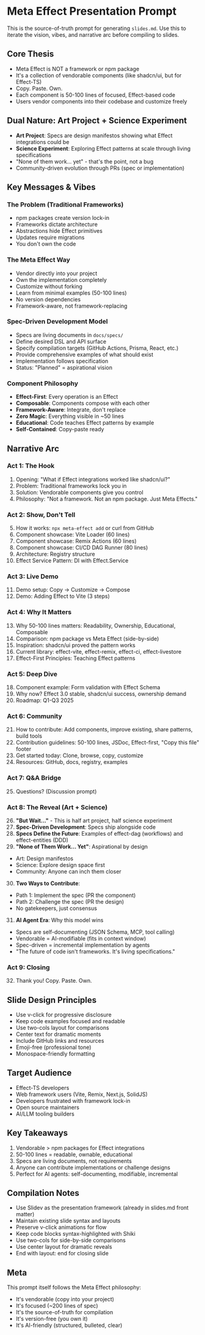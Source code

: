 # Meta Effect Presentation Prompt

This is the source-of-truth prompt for generating `slides.md`. Use this to iterate the vision, vibes, and narrative arc before compiling to slides.

## Core Thesis

- Meta Effect is NOT a framework or npm package
- It's a collection of vendorable components (like shadcn/ui, but for Effect-TS)
- Copy. Paste. Own.
- Each component is 50-100 lines of focused, Effect-based code
- Users vendor components into their codebase and customize freely

## Dual Nature: Art Project + Science Experiment

- **Art Project**: Specs are design manifestos showing what Effect integrations could be
- **Science Experiment**: Exploring Effect patterns at scale through living specifications
- "None of them work... yet" - that's the point, not a bug
- Community-driven evolution through PRs (spec or implementation)

## Key Messages & Vibes

### The Problem (Traditional Frameworks)
- npm packages create version lock-in
- Frameworks dictate architecture
- Abstractions hide Effect primitives
- Updates require migrations
- You don't own the code

### The Meta Effect Way
- Vendor directly into your project
- Own the implementation completely
- Customize without forking
- Learn from minimal examples (50-100 lines)
- No version dependencies
- Framework-aware, not framework-replacing

### Spec-Driven Development Model
- Specs are living documents in `docs/specs/`
- Define desired DSL and API surface
- Specify compilation targets (GitHub Actions, Prisma, React, etc.)
- Provide comprehensive examples of what should exist
- Implementation follows specification
- Status: "Planned" = aspirational vision

### Component Philosophy
- **Effect-First**: Every operation is an Effect
- **Composable**: Components compose with each other
- **Framework-Aware**: Integrate, don't replace
- **Zero Magic**: Everything visible in ~50 lines
- **Educational**: Code teaches Effect patterns by example
- **Self-Contained**: Copy-paste ready

## Narrative Arc

### Act 1: The Hook
1. Opening: "What if Effect integrations worked like shadcn/ui?"
2. Problem: Traditional frameworks lock you in
3. Solution: Vendorable components give you control
4. Philosophy: "Not a framework. Not an npm package. Just Meta Effects."

### Act 2: Show, Don't Tell
5. How it works: `npx meta-effect add` or curl from GitHub
6. Component showcase: Vite Loader (60 lines)
7. Component showcase: Remix Actions (60 lines)
8. Component showcase: CI/CD DAG Runner (80 lines)
9. Architecture: Registry structure
10. Effect Service Pattern: DI with Effect.Service

### Act 3: Live Demo
11. Demo setup: Copy → Customize → Compose
12. Demo: Adding Effect to Vite (3 steps)

### Act 4: Why It Matters
13. Why 50-100 lines matters: Readability, Ownership, Educational, Composable
14. Comparison: npm package vs Meta Effect (side-by-side)
15. Inspiration: shadcn/ui proved the pattern works
16. Current library: effect-vite, effect-remix, effect-ci, effect-livestore
17. Effect-First Principles: Teaching Effect patterns

### Act 5: Deep Dive
18. Component example: Form validation with Effect Schema
19. Why now? Effect 3.0 stable, shadcn/ui success, ownership demand
20. Roadmap: Q1-Q3 2025

### Act 6: Community
21. How to contribute: Add components, improve existing, share patterns, build tools
22. Contribution guidelines: 50-100 lines, JSDoc, Effect-first, "Copy this file" footer
23. Get started today: Clone, browse, copy, customize
24. Resources: GitHub, docs, registry, examples

### Act 7: Q&A Bridge
25. Questions? (Discussion prompt)

### Act 8: The Reveal (Art + Science)
26. **"But Wait..."** - This is half art project, half science experiment
27. **Spec-Driven Development**: Specs ship alongside code
28. **Specs Define the Future**: Examples of effect-dag (workflows) and effect-entities (DDD)
29. **"None of Them Work... Yet"**: Aspirational by design
   - Art: Design manifestos
   - Science: Explore design space first
   - Community: Anyone can inch them closer
30. **Two Ways to Contribute**:
   - Path 1: Implement the spec (PR the component)
   - Path 2: Challenge the spec (PR the design)
   - No gatekeepers, just consensus
31. **AI Agent Era**: Why this model wins
   - Specs are self-documenting (JSON Schema, MCP, tool calling)
   - Vendorable = AI-modifiable (fits in context window)
   - Spec-driven = incremental implementation by agents
   - "The future of code isn't frameworks. It's living specifications."

### Act 9: Closing
32. Thank you! Copy. Paste. Own.

## Slide Design Principles

- Use v-click for progressive disclosure
- Keep code examples focused and readable
- Use two-cols layout for comparisons
- Center text for dramatic moments
- Include GitHub links and resources
- Emoji-free (professional tone)
- Monospace-friendly formatting

## Target Audience

- Effect-TS developers
- Web framework users (Vite, Remix, Next.js, SolidJS)
- Developers frustrated with framework lock-in
- Open source maintainers
- AI/LLM tooling builders

## Key Takeaways

1. Vendorable > npm packages for Effect integrations
2. 50-100 lines = readable, ownable, educational
3. Specs are living documents, not requirements
4. Anyone can contribute implementations or challenge designs
5. Perfect for AI agents: self-documenting, modifiable, incremental

## Compilation Notes

- Use Slidev as the presentation framework (already in slides.md front matter)
- Maintain existing slide syntax and layouts
- Preserve v-click animations for flow
- Keep code blocks syntax-highlighted with Shiki
- Use two-cols for side-by-side comparisons
- Use center layout for dramatic reveals
- End with layout: end for closing slide

## Meta

This prompt itself follows the Meta Effect philosophy:
- It's vendorable (copy into your project)
- It's focused (~200 lines of spec)
- It's the source-of-truth for compilation
- It's version-free (you own it)
- It's AI-friendly (structured, bulleted, clear)
